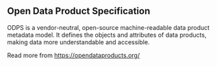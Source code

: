 ## Open Data Product Specification

ODPS is a vendor-neutral, open-source machine-readable data product metadata model. It defines the objects and attributes of data products, making data more understandable and accessible.

Read more from https://opendataproducts.org/
